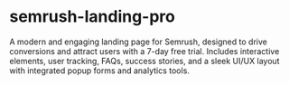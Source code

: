 # semrush-landing-pro
A modern and engaging landing page for Semrush, designed to drive conversions and attract users with a 7-day free trial. Includes interactive elements, user tracking, FAQs, success stories, and a sleek UI/UX layout with integrated popup forms and analytics tools.
